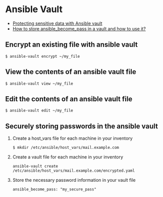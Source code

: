 # Ansible Vault

- [Protecting sensitive data with Ansible vault](https://docs.ansible.com/ansible/latest/vault_guide/index.html)
- [How to store ansible_become_pass in a vault and how to use it?](https://stackoverflow.com/a/54466767)

## Encrypt an existing file with ansible vault
```
$ ansible-vault encrypt ~/my_file
```

## View the contents of an ansible vault file
```
$ ansible-vault view ~/my_file
```

## Edit the contents of an ansible vault file
```
$ ansible-vault edit ~/my_file
```

## Securely storing passwords in the ansible vault
1. Create a host_vars file for each machine in your inventory
    ```
    $ mkdir /etc/ansible/host_vars/mail.example.com
    ```
1. Create a vault file for each machine in your inventory
    ```
    ansible-vault create /etc/ansible/host_vars/mail.example.com/encrypted.yaml
    ```
1. Store the necessary password information in your vault file
    ```
    ansible_become_pass: "my_secure_pass"
    ```
